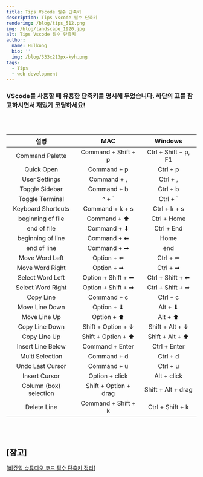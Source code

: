 ```yaml
---
title: Tips Vscode 필수 단축키
description: Tips Vscode 필수 단축키
renderimg: /blog/tips_512.png
img: /blog/landscape_1920.jpg
alt: Tips Vscode 필수 단축키
author:
  name: Hulkong
  bio: ''
  img: /blog/333x213px-kyh.png
tags:
  - Tips
  - web development
---
```


### VScode를 사용할 때 유용한 단축키를 명시해 두었습니다. 하단의 표를 참고하시면서 재밌게 코딩하세요!
<br><br>

|          설명          |               MAC               |       Windows        |
| :--------------------: | :-----------------------------: | :------------------: |
|    Command Palette     |       Command + Shift + p       | Ctrl + Shift + p, F1 |
|       Quick Open       |           Command + p           |       Ctrl + p       |
|     User Settings      |           Command + ,           |       Ctrl + ,       |
|     Toggle Sidebar     |           Command + b           |       Ctrl + b       |
|    Toggle Terminal     | ^ + \`        |       Ctrl + \` |
|   Keyboard Shortcuts   |         Command + k + s         |     Ctrl + k + s     |
|   beginning of file    |           Command + ⬆           |     Ctrl + Home      |
|      end of file       |           Command + ⬇           |      Ctrl + End      |
|   beginning of line    |           Command + ⬅           |         Home         |
|      end of line       |           Command + ➡           |         end          |
|     Move Word Left     |           Option + ⬅            |       Ctrl + ⬅       |
|    Move Word Right     |           Option + ➡            |       Ctrl + ➡       |
|    Select Word Left    |       Option + Shift + ⬅        |   Ctrl + Shift + ⬅   |
|   Select Word Right    |       Option + Shift + ➡        |   Ctrl + Shift + ➡   |
|       Copy Line        |           Command + c           |       Ctrl + c       |
|     Move Line Down     |           Option + ⬇            |       Alt + ⬇        |
|      Move Line Up      |           Option + ⬆            |       Alt + ⬆        |
|     Copy Line Down     |       Shift + Option + ↓        |   Shift + Alt + ↓    |
|      Copy Line Up      |       Shift + Option + ⬆        |   Shift + Alt + ⬆    |
|   Insert Line Below    |         Command + Enter         |     Ctrl + Enter     |
|    Multi Selection     |           Command + d           |       Ctrl + d       |
|    Undo Last Cursor    |           Command + u           |       Ctrl + u       |
|     Insert Cursor      |         Option + click          |     Alt + click      |
| Column (box) selection |      Shift + Option + drag      |  Shift + Alt + drag  |
|      Delete Line       |       Command + Shift + k       |   Ctrl + Shift + k   |
<br><br>

## [참고]

[[비쥬얼 슈튜디오 코드 필수 단축키 정리](https://www.youtube.com/watch?v=EVxCdenPbFs)]